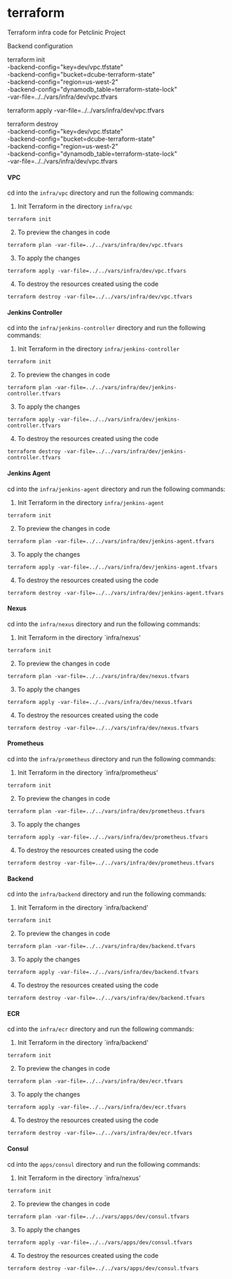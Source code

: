 # terraform
Terraform infra code for Petclinic Project

Backend configuration

terraform init \
    -backend-config="key=dev/vpc.tfstate" \
    -backend-config="bucket=dcube-terraform-state" \
    -backend-config="region=us-west-2" \
    -backend-config="dynamodb_table=terraform-state-lock" \
    -var-file=../../vars/infra/dev/vpc.tfvars

terraform apply -var-file=../../vars/infra/dev/vpc.tfvars

terraform destroy \
    -backend-config="key=dev/vpc.tfstate" \
    -backend-config="bucket=dcube-terraform-state" \
    -backend-config="region=us-west-2" \
    -backend-config="dynamodb_table=terraform-state-lock" \
    -var-file=../../vars/infra/dev/vpc.tfvars

#### VPC

cd into the `infra/vpc` directory and run the following commands:

1. Init Terraform in the directory `infra/vpc`

```
terraform init
```
2. To preview the changes in code

```
terraform plan -var-file=../../vars/infra/dev/vpc.tfvars
```
3. To apply the changes

```
terraform apply -var-file=../../vars/infra/dev/vpc.tfvars
```
4. To destroy the resources created using the code

```
terraform destroy -var-file=../../vars/infra/dev/vpc.tfvars
```

#### Jenkins Controller

cd into the `infra/jenkins-controller` directory and run the following commands:

1. Init Terraform in the directory `infra/jenkins-controller`

```
terraform init
```
2. To preview the changes in code

```
terraform plan -var-file=../../vars/infra/dev/jenkins-controller.tfvars
```
3. To apply the changes

```
terraform apply -var-file=../../vars/infra/dev/jenkins-controller.tfvars
```
4. To destroy the resources created using the code

```
terraform destroy -var-file=../../vars/infra/dev/jenkins-controller.tfvars
```

#### Jenkins Agent

cd into the `infra/jenkins-agent` directory and run the following commands:

1. Init Terraform in the directory `infra/jenkins-agent`

```
terraform init
```
2. To preview the changes in code

```
terraform plan -var-file=../../vars/infra/dev/jenkins-agent.tfvars
```
3. To apply the changes

```
terraform apply -var-file=../../vars/infra/dev/jenkins-agent.tfvars
```
4. To destroy the resources created using the code

```
terraform destroy -var-file=../../vars/infra/dev/jenkins-agent.tfvars
```

#### Nexus

cd into the `infra/nexus` directory and run the following commands:

1. Init Terraform in the directory `infra/nexus'

```
terraform init
```
2. To preview the changes in code

```
terraform plan -var-file=../../vars/infra/dev/nexus.tfvars
```
3. To apply the changes

```
terraform apply -var-file=../../vars/infra/dev/nexus.tfvars
```
4. To destroy the resources created using the code

```
terraform destroy -var-file=../../vars/infra/dev/nexus.tfvars
```

#### Prometheus

cd into the `infra/prometheus` directory and run the following commands:

1. Init Terraform in the directory `infra/prometheus'

```
terraform init
```
2. To preview the changes in code

```
terraform plan -var-file=../../vars/infra/dev/prometheus.tfvars
```
3. To apply the changes

```
terraform apply -var-file=../../vars/infra/dev/prometheus.tfvars
```
4. To destroy the resources created using the code

```
terraform destroy -var-file=../../vars/infra/dev/prometheus.tfvars
```

#### Backend

cd into the `infra/backend` directory and run the following commands:

1. Init Terraform in the directory `infra/backend'

```
terraform init
```
2. To preview the changes in code

```
terraform plan -var-file=../../vars/infra/dev/backend.tfvars
```
3. To apply the changes

```
terraform apply -var-file=../../vars/infra/dev/backend.tfvars
```
4. To destroy the resources created using the code

```
terraform destroy -var-file=../../vars/infra/dev/backend.tfvars
```

#### ECR

cd into the `infra/ecr` directory and run the following commands:

1. Init Terraform in the directory `infra/backend'

```
terraform init
```
2. To preview the changes in code

```
terraform plan -var-file=../../vars/infra/dev/ecr.tfvars
```
3. To apply the changes

```
terraform apply -var-file=../../vars/infra/dev/ecr.tfvars
```
4. To destroy the resources created using the code

```
terraform destroy -var-file=../../vars/infra/dev/ecr.tfvars
```

#### Consul

cd into the `apps/consul` directory and run the following commands:

1. Init Terraform in the directory `infra/nexus'

```
terraform init
```
2. To preview the changes in code

```
terraform plan -var-file=../../vars/apps/dev/consul.tfvars
```
3. To apply the changes

```
terraform apply -var-file=../../vars/apps/dev/consul.tfvars
```
4. To destroy the resources created using the code

```
terraform destroy -var-file=../../vars/apps/dev/consul.tfvars
```